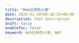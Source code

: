 ```yaml
---
title: "Web应用防火墙"
date: 2020-01-30T00:38:25+09:00
description: Test description
draft: false
enableToc: false
keyword: Web应用防火墙, WAF
---
```

